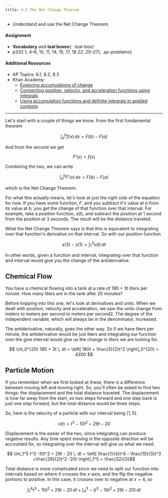 ```yaml
---
title: 4.5 The Net Change Theorem
---
```


- Understand and use the Net Change Theorem.

#### Assignment

- **Vocabulary** and **teal boxes**{: .teal-box}
- p332 1, 4–6, 10, 11, 14, 15, 17, 18 *22, 25–27*{: .ap-problems}

#### Additional Resources

- AP Topics: 6.1, 8.2, 8.3
- Khan Academy
  - [Exploring accumulations of change](https://www.khanacademy.org/math/ap-calculus-ab/ab-integration-new/ab-6-1/v/introduction-to-integral-calculus)
  - [Connecting position, velocity, and acceleration functions using integrals](https://www.khanacademy.org/math/ap-calculus-ab/ab-applications-of-integration-new/ab-8-2/v/motion-problems-with-integrals)
  - [Using accumulation functions and definite integrals in applied contexts](https://www.khanacademy.org/math/ap-calculus-ab/ab-applications-of-integration-new/ab-8-3/v/area-under-rate-net-change)

---

Let's start with a couple of things we know. From the first fundamental theorem

$$ \int_a^b f(x) \, dx = F(b) - F(a) $$

And from the second we get

$$ F'(x) = f(x) $$

Combining the two, we can write

$$ \int_a^b F'(x) \, dx = F(b) - F(a) $$

which is the Net Change Theorem.

For what this actually means, let's look at just the right side of the equation for now. If you have some function, $F$, and you subtract it's value at $a$ from its value at $b$, you get the change of that function over that interval. For example, take a position function, $s(t)$, and subtract the position at 1 second from the position at 3 seconds. The result will be the distance traveled.

What the Net Change Theorem says is that this is equivalent to integrating over that function's derivative on that interval. So with our position function

$$ s(3) - s(1) = \int_1^3 v(t) \, dt $$

In other words, given a function and interval, integrating over that function and interval would give you the change of the antiderivative.

## Chemical Flow

You have a chemical flowing into a tank at a rate of $180 + 3t$ liters per minute. How many liters are in the tank after 20 minutes?

Before hopping into this one, let's look at derivatives and units. When we dealt with position, velocity and acceleration, we saw the units change from meters to meters per second to meters per second2. The degree of the independent variable, which will always be in the denominator, increased.

The antiderivative, naturally, goes the other way. So if we have liters per minute, the antiderivative would be just liters and integrating our function over the give interval would give us the change in liters we are looking for.

$$ \int_0^{20} 180 + 3t \, dt = \left[ 180t + \frac{3}{2}t^2 \right]_0^{20} = 4200 $$

## Particle Motion

If you remember when we first looked at these, there is a difference between moving left and moving right. So, you'll often be asked to find two things: the displacement and the total distance traveled. The displacement is how far away from the start, so two steps forward and one step back is just one step forward, but the total distance would be three steps.

So, here is the velocity of a particle with our interval being $[1,5]$.

$$ v(t) = t^3 -10t^2 + 29t - 20 $$

Displacement is the easier of the two, since integrating can produce negative results. Any time spent moving in the opposite direction will be accounted for, so integrating over the interval will give us what we need.

$$ \int_1^5 t^3 -10t^2 + 29t - 20 \, dt = \left[ \frac{1}{4}t^4 - \frac{10}{3}t^3 +\frac{29}{2}t^2 -20t \right]_1^5 = \frac{32}{3}$$

Total distance is more complicated since we need to split our function into intervals based on where it crosses the $x$-axis, and the flip the negative portions to positive. In this case, it crosses over to negative at $x=4$, so

$$ \int_1^4 t^3 -10t^2 + 29t - 20 \, dt + \int_4^5 -\left( t^3 -10t^2 + 29t - 20\right) \, dt $$